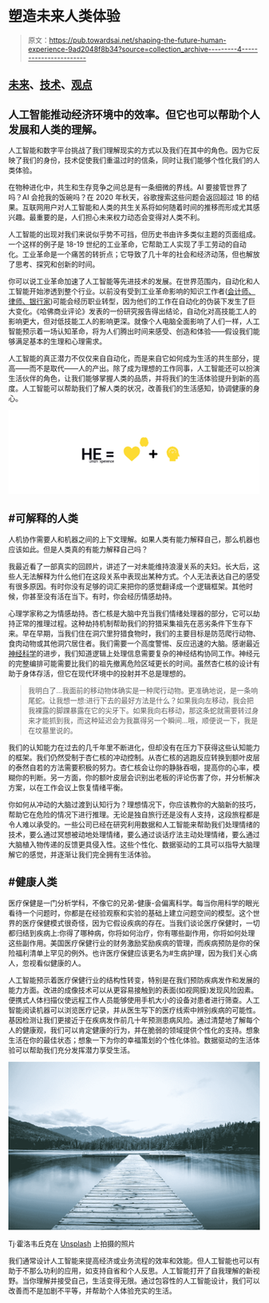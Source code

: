 # 塑造未来人类体验

> 原文：<https://pub.towardsai.net/shaping-the-future-human-experience-9ad2048f8b34?source=collection_archive---------4----------------------->

## [未来](https://towardsai.net/p/category/future)、[技术](https://towardsai.net/p/category/technology)、[观点](https://towardsai.net/p/category/opinion)

## 人工智能推动经济环境中的效率。但它也可以帮助个人发展和人类的理解。

人工智能和数字平台挑战了我们理解现实的方式以及我们在其中的角色。因为它反映了我们的身份，技术促使我们重温过时的信条，同时让我们能够个性化我们的人类体验。

在物种进化中，共生和生存竞争之间总是有一条细微的界线。AI 要接管世界了吗？AI 会抢我的饭碗吗？在 2020 年秋天，谷歌搜索这些问题会返回超过 1B 的结果。互联网用户对人工智能和人类的共生关系将如何随着时间的推移而形成尤其感兴趣。最重要的是，人们担心未来权力动态会变得对人类不利。

人工智能的出现对我们来说似乎势不可挡，但历史书由许多类似主题的页面组成。一个这样的例子是 18-19 世纪的工业革命，它帮助工人实现了手工劳动的自动化。工业革命是一个痛苦的转折点；它导致了几十年的社会和经济动荡，但也解放了思考、探究和创新的时间。

你可以说工业革命加速了人工智能等先进技术的发展。在世界范围内，自动化和人工智能开始渗透到整个行业。以前没有受到工业革命影响的知识工作者([会计师、律师、银行家](https://www.fastcompany.com/3067279/you-didnt-see-this-coming-10-jobs-that-will-be-replaced-by-robots))可能会经历职业转型，因为他们的工作在自动化的伪装下发生了巨大变化。《哈佛商业评论》发表的一份研究报告得出结论，自动化对高技能工人的影响更大，但对低技能工人的影响更深。就像个人电脑全面影响了人们一样，人工智能预示着一场认知革命，将为人们腾出时间来感受、创造和体验——假设我们能够满足基本的生理和心理需求。

人工智能的真正潜力不仅仅来自自动化，而是来自它如何成为生活的共生部分，提高——而不是取代——人的产出。除了成为理想的工作同事，人工智能还可以扮演生活伙伴的角色，让我们能够掌握人类的品质，并将我们的生活体验提升到新的高度。人工智能可以帮助我们了解人类的状况，改善我们的生活感知，协调健康的身心。

![](img/431b45c9820e948ec84cf1d77b1a483e.png)

## #可解释的人类

人机协作需要人和机器之间的上下文理解。如果人类有能力解释自己，那么机器也应该如此。但是人类真的有能力解释自己吗？

我最近看了一部真实的回顾片，讲述了一对未能维持浪漫关系的夫妇。长大后，这些人无法解释为什么他们在这段关系中表现出某种方式。个人无法表达自己的感受有很多原因。有时你没有足够的词汇来把你的感觉翻译成一个逻辑框架。其他时候，你甚至没有活在当下。有时，你会经历情感劫持。

心理学家称之为情感劫持。杏仁核是大脑中充当我们情绪处理器的部分，它可以劫持正常的推理过程。这种劫持机制帮助我们的狩猎采集祖先在恶劣条件下生存下来。早在早期，当我们住在洞穴里狩猎食物时，我们的主要目标是防范爬行动物、食肉动物或其他洞穴居住者。我们需要一个高度警惕、反应迅速的大脑。感谢最近[神经科学](https://www.andreeabodnari.com/blog/how-neuroscience-inspires-ai)的进步，我们知道逻辑上处理信息需要复杂的神经结构协同工作。神经元的完整编排可能需要比我们的祖先撤离危险区域更长的时间。虽然杏仁核的设计有助于身体存活，但它在现代环境中的投射并不总是理想的。

> 我明白了…我面前的移动物体确实是一种爬行动物。更准确地说，是一条响尾蛇。让我想一想:进行下去的最好方法是什么？如果我向左移动，我会把我裸露的脚踝暴露在它的尖牙下。如果我向右移动，那这条蛇就需要转过身来才能抓到我，而这种延迟会为我赢得另一个瞬间…哦，顺便说一下，我是在坟墓里说的。

我们的认知能力在过去的几千年里不断进化，但却没有在压力下获得这些认知能力的框架。我们仍然受制于杏仁核的冲动控制。从杏仁核的逃跑反应转换到额叶皮层的泰然自若的方法需要积极的努力。杏仁核会让你的静脉吞咽，提高你的心率，模糊你的判断。另一方面，你的额叶皮层会识别出老板的评论伤害了你，并分析解决方案，以在工作会议上恢复情绪平衡。

你如何从冲动的大脑过渡到认知行为？理想情况下，你应该教你的大脑新的技巧，帮助它在危险的情况下进行推理。无论是独自旅行还是没有人支持，这段旅程都是令人难以承受的。一些公司已经在研究利用数据和人工智能来帮助我们处理情绪的技术，要么通过冥想被动地处理情绪，要么通过谈话疗法主动处理情绪，要么通过大脑植入物传递的反馈更具侵入性。这些个性化、数据驱动的工具可以指导大脑理解它的感觉，并逐渐让我们完全拥有生活体验。

## #健康人类

医疗保健是一门分析学科，不像它的兄弟-健康-会偏离科学。每当你用科学的眼光看待一个问题时，你都是在经验观察和实验的基础上建立问题空间的模型。这个世界的医疗保健模式很奇怪，因为它假设疾病的存在。当我们谈论医疗保健时，一切都归结到疾病上:你得了哪种病，你将如何治疗，你有哪些副作用，你将如何处理这些副作用。美国医疗保健行业的财务激励奖励疾病的管理，而疾病预防是你的保险福利清单上罕见的例外。也许医疗保健应该更名为#生病护理，因为我们关心病人，忽视看似健康的人。

人工智能预示着医疗保健行业的结构性转变，特别是在我们预防疾病发作和发展的能力方面。改进的成像技术可以从更容易接触到的表面(如视网膜)发现风险因素。便携式人体扫描仪使远程工作人员能够使用手机大小的设备对患者进行筛查。人工智能阅读机器可以浏览医疗记录，并从医生写下的医疗线索中辨别疾病的可能性。基因检测让我们更接近于在疾病发作前几十年预测患病风险。通过清楚地了解每个人的健康观，我们可以肯定健康的行为，并在脆弱的领域提供个性化的支持。想象生活在你的最佳状态；想象一下为你的幸福策划的个性化体验。数据驱动的生活体验可以帮助我们充分发挥潜力享受生活。

![](img/26fd9017e028bd86afab2ecbda0b6603.png)

Tj·霍洛韦丘克在 [Unsplash](https://unsplash.com?utm_source=medium&utm_medium=referral) 上拍摄的照片

我们通常设计人工智能来提高经济或业务流程的效率和效能。但人工智能也可以有助于不那么功利的应用，如支持自省和个人反思。人工智能打开了自我理解的新视野。当你理解并接受自己，生活变得无限。通过包容性的人工智能设计，我们可以改善而不是加剧不平等，并帮助个人体验充实的生活。